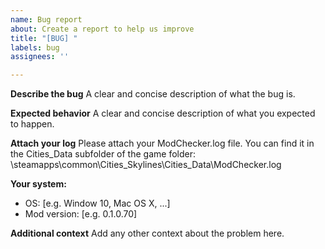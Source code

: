 ```yaml
---
name: Bug report
about: Create a report to help us improve
title: "[BUG] "
labels: bug
assignees: ''

---
```


**Describe the bug**
A clear and concise description of what the bug is.

**Expected behavior**
A clear and concise description of what you expected to happen.

**Attach your log**
Please attach your ModChecker.log file. You can find it in the Cities_Data subfolder of the game folder: 
<Steam folder>\steamapps\common\Cities_Skylines\Cities_Data\ModChecker.log

**Your system:**
 - OS: [e.g. Window 10, Mac OS X, ...]
 - Mod version: [e.g. 0.1.0.70]

**Additional context**
Add any other context about the problem here.
